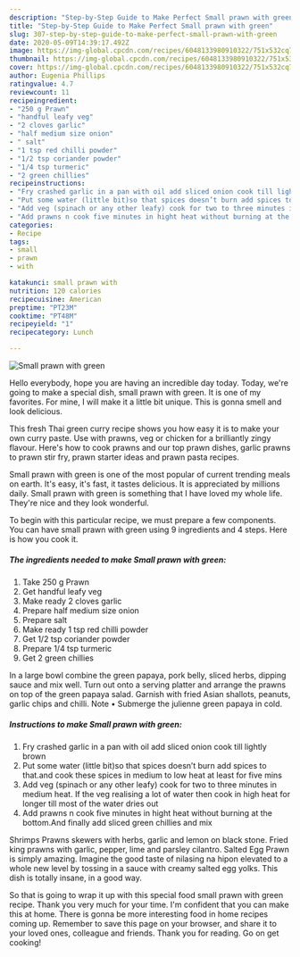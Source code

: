 ```yaml
---
description: "Step-by-Step Guide to Make Perfect Small prawn with green"
title: "Step-by-Step Guide to Make Perfect Small prawn with green"
slug: 307-step-by-step-guide-to-make-perfect-small-prawn-with-green
date: 2020-05-09T14:39:17.492Z
image: https://img-global.cpcdn.com/recipes/6048133980910322/751x532cq70/small-prawn-with-green-recipe-main-photo.jpg
thumbnail: https://img-global.cpcdn.com/recipes/6048133980910322/751x532cq70/small-prawn-with-green-recipe-main-photo.jpg
cover: https://img-global.cpcdn.com/recipes/6048133980910322/751x532cq70/small-prawn-with-green-recipe-main-photo.jpg
author: Eugenia Phillips
ratingvalue: 4.7
reviewcount: 11
recipeingredient:
- "250 g Prawn"
- "handful leafy veg"
- "2 cloves garlic"
- "half medium size onion"
- " salt"
- "1 tsp red chilli powder"
- "1/2 tsp coriander powder"
- "1/4 tsp turmeric"
- "2 green chillies"
recipeinstructions:
- "Fry crashed garlic in a pan with oil add sliced onion cook till lightly brown"
- "Put some water (little bit)so that spices doesn’t burn add spices to that.and cook these spices in medium to low heat at least for five mins"
- "Add veg (spinach or any other leafy) cook for two to three minutes in medium heat. If the veg realising a lot of water then cook in high heat for longer till most of the water dries out"
- "Add prawns n cook five minutes in hight heat without burning at the bottom.And finally add sliced green chillies and mix"
categories:
- Recipe
tags:
- small
- prawn
- with

katakunci: small prawn with 
nutrition: 120 calories
recipecuisine: American
preptime: "PT23M"
cooktime: "PT48M"
recipeyield: "1"
recipecategory: Lunch

---
```



![Small prawn with green](https://img-global.cpcdn.com/recipes/6048133980910322/751x532cq70/small-prawn-with-green-recipe-main-photo.jpg)

Hello everybody, hope you are having an incredible day today. Today, we're going to make a special dish, small prawn with green. It is one of my favorites. For mine, I will make it a little bit unique. This is gonna smell and look delicious.

This fresh Thai green curry recipe shows you how easy it is to make your own curry paste. Use with prawns, veg or chicken for a brilliantly zingy flavour. Here&#39;s how to cook prawns and our top prawn dishes, garlic prawns to prawn stir fry, prawn starter ideas and prawn pasta recipes.

Small prawn with green is one of the most popular of current trending meals on earth. It's easy, it's fast, it tastes delicious. It is appreciated by millions daily. Small prawn with green is something that I have loved my whole life. They're nice and they look wonderful.


To begin with this particular recipe, we must prepare a few components. You can have small prawn with green using 9 ingredients and 4 steps. Here is how you cook it.

<!--inarticleads1-->

##### The ingredients needed to make Small prawn with green:

1. Take 250 g Prawn
1. Get handful leafy veg
1. Make ready 2 cloves garlic
1. Prepare half medium size onion
1. Prepare  salt
1. Make ready 1 tsp red chilli powder
1. Get 1/2 tsp coriander powder
1. Prepare 1/4 tsp turmeric
1. Get 2 green chillies


In a large bowl combine the green papaya, pork belly, sliced herbs, dipping sauce and mix well. Turn out onto a serving platter and arrange the prawns on top of the green papaya salad. Garnish with fried Asian shallots, peanuts, garlic chips and chilli. Note • Submerge the julienne green papaya in cold. 

<!--inarticleads2-->

##### Instructions to make Small prawn with green:

1. Fry crashed garlic in a pan with oil add sliced onion cook till lightly brown
1. Put some water (little bit)so that spices doesn’t burn add spices to that.and cook these spices in medium to low heat at least for five mins
1. Add veg (spinach or any other leafy) cook for two to three minutes in medium heat. If the veg realising a lot of water then cook in high heat for longer till most of the water dries out
1. Add prawns n cook five minutes in hight heat without burning at the bottom.And finally add sliced green chillies and mix


Shrimps Prawns skewers with herbs, garlic and lemon on black stone. Fried king prawns with garlic, pepper, lime and parsley cilantro. Salted Egg Prawn is simply amazing. Imagine the good taste of nilasing na hipon elevated to a whole new level by tossing in a sauce with creamy salted egg yolks. This dish is totally insane, in a good way. 

So that is going to wrap it up with this special food small prawn with green recipe. Thank you very much for your time. I'm confident that you can make this at home. There is gonna be more interesting food in home recipes coming up. Remember to save this page on your browser, and share it to your loved ones, colleague and friends. Thank you for reading. Go on get cooking!
